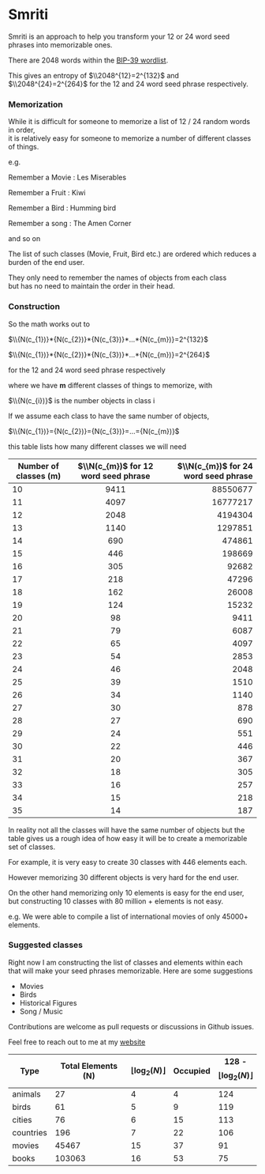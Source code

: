 # Smriti

Smriti is an approach to help you transform your 12 or 24 word seed phrases into memorizable ones.

There are 2048 words within the [BIP-39 wordlist](https://github.com/bitcoin/bips/blob/master/bip-0039/english.txt).

This gives an entropy of $`\\2048^{12}=2^{132}`$ and $`\\2048^{24}=2^{264}`$ for the 12 and 24 word seed phrase respectively.

### Memorization

While it is difficult for someone to memorize a list of 12 / 24 random words in order,<br> it is relatively easy for someone to memorize a number of different classes of things.

e.g.

Remember a Movie : Les Miserables

Remember a Fruit : Kiwi

Remember a Bird : Humming bird

Remember a song : The Amen Corner

and so on

The list of such classes (Movie, Fruit, Bird etc.) are ordered which reduces a <br> burden of the end user.

They only need to remember the names of objects from each class <br> but has no need to maintain the order in their head.

### Construction

So the math works out to

$`\\{N(c_{1})}*{N(c_{2})}*{N(c_{3})}*...*{N(c_{m})}=2^{132}`$

$`\\{N(c_{1})}*{N(c_{2})}*{N(c_{3})}*...*{N(c_{m})}=2^{264}`$

for the 12 and 24 word seed phrase respectively

where we have <b>m</b> different classes of things to memorize, with

$`\\{N(c_{i})}`$ is the number objects in class i

If we assume each class to have the same number of objects, <br>

$`\\{N(c_{1})}={N(c_{2})}={N(c_{3})}=...={N(c_{m})}`$

this table lists how many different classes we will need

| Number of classes (m) | $`\\N(c_{m})`$ for 12 word seed phrase | $`\\N(c_{m})`$ for 24 word seed phrase |
| --------------------- | :------------------------------------: | -------------------------------------: |
| 10                    |                  9411                  |                               88550677 |
| 11                    |                  4097                  |                               16777217 |
| 12                    |                  2048                  |                                4194304 |
| 13                    |                  1140                  |                                1297851 |
| 14                    |                  690                   |                                 474861 |
| 15                    |                  446                   |                                 198669 |
| 16                    |                  305                   |                                  92682 |
| 17                    |                  218                   |                                  47296 |
| 18                    |                  162                   |                                  26008 |
| 19                    |                  124                   |                                  15232 |
| 20                    |                   98                   |                                   9411 |
| 21                    |                   79                   |                                   6087 |
| 22                    |                   65                   |                                   4097 |
| 23                    |                   54                   |                                   2853 |
| 24                    |                   46                   |                                   2048 |
| 25                    |                   39                   |                                   1510 |
| 26                    |                   34                   |                                   1140 |
| 27                    |                   30                   |                                    878 |
| 28                    |                   27                   |                                    690 |
| 29                    |                   24                   |                                    551 |
| 30                    |                   22                   |                                    446 |
| 31                    |                   20                   |                                    367 |
| 32                    |                   18                   |                                    305 |
| 33                    |                   16                   |                                    257 |
| 34                    |                   15                   |                                    218 |
| 35                    |                   14                   |                                    187 |

In reality not all the classes will have the same number of objects but the table gives us a rough idea of how easy it will be to create a memorizable set of classes.

For example, it is very easy to create 30 classes with 446 elements each.

However memorizing 30 different objects is very hard for the end user.

On the other hand memorizing only 10 elements is easy for the end user, <br> but constructing 10 classes with 80 million + elements is not easy.

e.g. We were able to compile a list of international movies of only 45000+ elements.

### Suggested classes

Right now I am constructing the list of classes and elements within each that will make your seed phrases memorizable.
Here are some suggestions

- Movies
- Birds
- Historical Figures
- Song / Music

Contributions are welcome as pull requests or discussions in Github issues.

Feel free to reach out to me at my [website](www.afifahmed.com)

| Type      | Total Elements (N) | $$\lfloor \log_2(N) \rfloor$$ | Occupied | 128 - $$\lfloor \log_2(N) \rfloor$$ |
| --------- | ------------------ | ----------------------------- | -------- | ----------------------------------- |
| animals   | 27                 | 4                             | 4        | 124                                 |
| birds     | 61                 | 5                             | 9        | 119                                 |
| cities    | 76                 | 6                             | 15       | 113                                 |
| countries | 196                | 7                             | 22       | 106                                 |
| movies    | 45467              | 15                            | 37       | 91                                  |
| books     | 103063             | 16                            | 53       | 75                                  |
